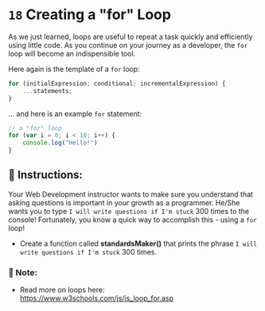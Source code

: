 # `18` Creating a "for" Loop

As we just learned, loops are useful to repeat a task quickly and efficiently using little code.  As you continue on your journey as a developer, the `for` loop will become an indispensible tool.

Here again is the template of a `for` loop:

```js
for (initialExpression; conditional; incrementalExpression) {
    ...statements;
}
```
... and here is an example `for` statement:

```js
// a "for" loop
for (var i = 0; i < 10; i++) {
    console.log("Hello!")
}
```

## :pencil: Instructions:
Your Web Development instructor wants to make sure you understand that asking questions is important in your growth as a programmer. He/She wants you to type `I will write questions if I'm stuck` 300 times to the console!  Fortunately, you know a quick way to accomplish this - using a `for` loop!

* Create a function called **standardsMaker()** that prints the phrase `I will write questions if I'm stuck` 300 times.


### :scroll: Note:
* Read more on loops here: https://www.w3schools.com/js/js_loop_for.asp